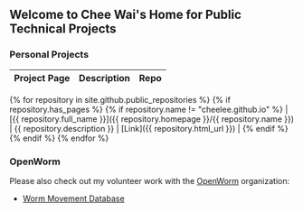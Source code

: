 ## Welcome to Chee Wai's Home for Public Technical Projects

### Personal Projects

| Project Page  | Description      |  Repo |
|---------------|:----------------:|------:|
{% for repository in site.github.public_repositories %}
   {% if repository.has_pages %}
      {% if repository.name != "cheelee.github.io" %}
| [{{ repository.full_name }}]({{ repository.homepage }}/{{ repository.name }}) | {{ repository.description }} | [Link]({{ repository.html_url }}) |
      {% endif %}
   {% endif %}
{% endfor %}

### OpenWorm

Please also check out my volunteer work with the
[OpenWorm](https://github.com/openworm) organization:

- [Worm Movement Database](https://github.com/openworm/movement_cloud) 

